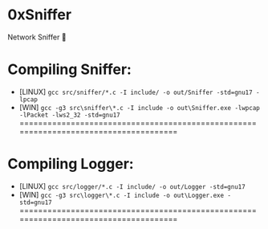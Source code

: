 # 0xSniffer
Network Sniffer 👃

Compiling Sniffer:
=====================================================================================
* [LINUX] `gcc src/sniffer/*.c -I include/ -o out/Sniffer -std=gnu17 -lpcap`
* [WIN]   `gcc -g3 src\sniffer\*.c -I include -o out\Sniffer.exe -lwpcap -lPacket -lws2_32 -std=gnu17`
=====================================================================================

Compiling Logger:
=====================================================================================
* [LINUX] `gcc src/logger/*.c -I include/ -o out/Logger -std=gnu17`
* [WIN]   `gcc -g3 src\logger\*.c -I include -o out\Logger.exe -std=gnu17`
=====================================================================================
